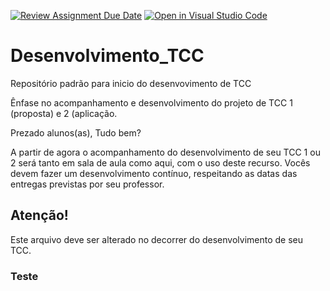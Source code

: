 [![Review Assignment Due Date](https://classroom.github.com/assets/deadline-readme-button-22041afd0340ce965d47ae6ef1cefeee28c7c493a6346c4f15d667ab976d596c.svg)](https://classroom.github.com/a/BtpSF__F)
[![Open in Visual Studio Code](https://classroom.github.com/assets/open-in-vscode-2e0aaae1b6195c2367325f4f02e2d04e9abb55f0b24a779b69b11b9e10269abc.svg)](https://classroom.github.com/online_ide?assignment_repo_id=18217551&assignment_repo_type=AssignmentRepo)
# Desenvolvimento_TCC
Repositório padrão para inicio do desenvovimento de TCC

Ênfase no acompanhamento e desenvolvimento do projeto de TCC 1 (proposta) e 2 (aplicação.

Prezado alunos(as), Tudo bem?

A partir de agora o acompanhamento do desenvolvimento de seu TCC 1 ou 2 será tanto em sala de aula como aqui, com o uso deste recurso. Vocês devem fazer um desenvolvimento contínuo, respeitando as datas das entregas previstas por seu professor.

## Atenção!
Este arquivo deve ser alterado no decorrer do desenvolvimento de seu TCC.


### Teste 
